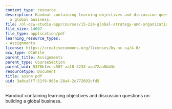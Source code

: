 ```yaml
---
content_type: resource
description: Handout containing learning objectives and discussion questions on building
  a global business.
file: /ol-ocw-studio-app/courses/15-220-global-strategy-and-organization-spring-2008/3a0ca5f751f9965e28a42e772692cfd5_assn4.pdf
file_size: 14607
file_type: application/pdf
learning_resource_types:
- Assignments
license: https://creativecommons.org/licenses/by-nc-sa/4.0/
ocw_type: OCWFile
parent_title: Assignments
parent_type: CourseSection
parent_uid: 5378b1ec-c587-aa18-4233-aaa72aa8bb3e
resourcetype: Document
title: assn4.pdf
uid: 3a0ca5f7-51f9-965e-28a4-2e772692cfd5
---
```

Handout containing learning objectives and discussion questions on building a global business.